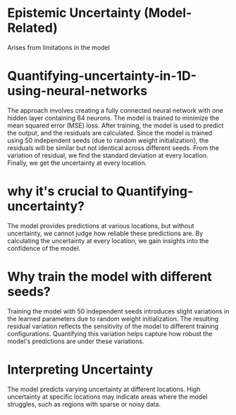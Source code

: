 # Epistemic Uncertainty (Model-Related)
Arises from limitations in the model
# Quantifying-uncertainty-in-1D-using-neural-networks
 The approach involves creating a fully connected neural network with one hidden layer containing 64 neurons. The model is trained to minimize the mean squared error (MSE) loss. After training, the model is used to predict the output, and the residuals are calculated. Since the model is trained using 50 independent seeds (due to random weight initialization), the residuals will be similar but not identical across different seeds.  From the variation of residual, we find the standard deviation at every location. Finally, we get the uncertainty at every location.

# why it's crucial to Quantifying-uncertainty?
The model provides predictions at various locations, but without uncertainty, we cannot judge how reliable these predictions are. By calculating the uncertainty at every location, we gain insights into the confidence of the model.

# Why train the model with different seeds?
Training the model with 50 independent seeds introduces slight variations in the learned parameters due to random weight initialization. The resulting residual variation reflects the sensitivity of the model to different training configurations. Quantifying this variation helps capture how robust the model's predictions are under these variations.

# Interpreting Uncertainty

The model predicts varying uncertainty at different locations. High uncertainty at specific locations may indicate areas where the model struggles, such as regions with sparse or noisy data.

